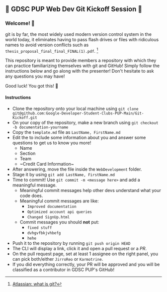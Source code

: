 ## :confetti_ball: GDSC PUP Web Dev Git Kickoff Session :confetti_ball:

### Welcome! :rocket:

git is by far, the most widely used modern version control system in the world today, it eliminates having to pass flash drives or files with ridiculous names
to avoid version conflicts such as `thesis_proposal_final_final_FINAL(1).pdf`. [^1]

This repository is meant to provide members a repository with which they can practice familiarizing themselves with git and GitHub!
Simply follow the instructions below and go along with the presenter! Don't hesitate to ask any questions you may have!

Good luck! You got this! :muscle:

#### Instructions
* Clone the repository onto your local machine using `git clone git@github.com:Google-Developer-Student-Clubs-PUP-Main/Git-Kickoff.git`
* On your copy of the repository, make a new branch using `git checkout -b documentation-yourname`
* Copy the `template.md` file as `LastName, FirstName.md`
* Edit the to include some information about you and answer some questions to get us to know you more!
  * Name
  * Section
  * Team
  * ~Credit Card Information~
* After answering, move the file inside the `WebDevelopment` folder.
* Stage it by using `git add LastName, FirstName.md`
* Time to commit! Use `git commit -m <message here>` and add a meaningful message.
  * Meaningful commit messages help other devs understand what your code does.
  * Meaningful commit messages are like:
    * `Improved documentation`
    * `Optimized account api queries`
    * `Changed SignUp.html`
  * Commit messages you should **not** put:
    * `fixed stuff`
    * `dvhgvfbkjvhbefg`
    * `hehe`
* Push it to the repository by running `git push origin HEAD`
* The CLI will display a link, click it and open a pull request or a *PR*.
* On the pull request page, set at least 1 assignee on the right panel, you can pick both/either `JirroReo` or `Karmotrine`.
* If you did everything correctly, your PR will be approved and you will be classified as a contributor in GDSC PUP's GitHub!

[^1]: [Atlassian: what is git?](https://www.atlassian.com/git/tutorials/what-is-git)
